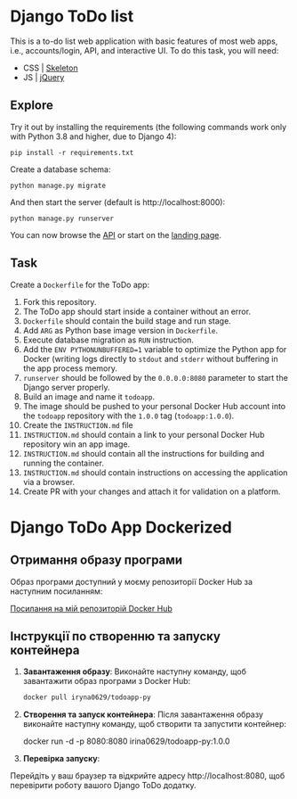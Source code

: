 # Django ToDo list

This is a to-do list web application with basic features of most web apps, i.e., accounts/login, API, and interactive UI. To do this task, you will need:

- CSS | [Skeleton](http://getskeleton.com/)
- JS  | [jQuery](https://jquery.com/)

## Explore

Try it out by installing the requirements (the following commands work only with Python 3.8 and higher, due to Django 4):

```
pip install -r requirements.txt
```

Create a database schema:

```
python manage.py migrate
```

And then start the server (default is http://localhost:8000):

```
python manage.py runserver
```

You can now browse the [API](http://localhost:8000/api/) or start on the [landing page](http://localhost:8000/).

## Task

Create a `Dockerfile` for the ToDo app:

1. Fork this repository.
1. The ToDo app should start inside a container without an error.
1. `Dockerfile` should contain the build stage and run stage.
1. Add `ARG` as Python base image version in `Dockerfile`.
1. Execute database migration as `RUN` instruction.
1. Add the `ENV PYTHONUNBUFFERED=1` variable to optimize the Python app for Docker (writing logs directly to `stdout` and `stderr` without buffering in the app process memory.
1. `runserver` should be followed by the `0.0.0.0:8080` parameter to start the Django server properly.
1. Build an image and name it `todoapp`.
1. The image should be pushed to your personal Docker Hub account into the `todoapp` repository with the `1.0.0` tag (`todoapp:1.0.0`).
1. Create the `INSTRUCTION.md` file
1. `INSTRUCTION.md` should contain a link to your personal Docker Hub repository win an app image.
1. `INSTRUCTION.md` should contain all the instructions for building and running the container.
1. `INSTRUCTION.md` should contain instructions on accessing the application via a browser.
1. Create PR with your changes and attach it for validation on a platform.


# Django ToDo App Dockerized
## Отримання образу програми

Образ програми доступний у моєму репозиторії Docker Hub за наступним посиланням:

[Посилання на мій репозиторій Docker Hub](https://hub.docker.com/repository/docker/iryna0629/todoapp-py)

## Інструкції по створенню та запуску контейнера

1. **Завантаження образу**: Виконайте наступну команду, щоб завантажити образ програми з Docker Hub:

   ```bash
   docker pull iryna0629/todoapp-py
2. **Створення та запуск контейнера**: Після завантаження образу виконайте наступну команду, щоб створити та запустити контейнер:

    docker run -d -p 8080:8080 irina0629/todoapp-py:1.0.0

3. **Перевірка запуску**:

Перейдіть у ваш браузер та відкрийте адресу http://localhost:8080, щоб перевірити роботу вашого Django ToDo додатку.



